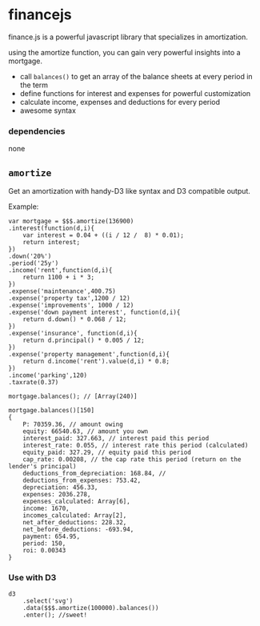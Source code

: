 # financejs
finance.js is a powerful javascript library that specializes in amortization.

using the amortize function, you can gain very powerful insights into a mortgage. 

- call `balances()` to get an array of the balance sheets at every period in the term
- define functions for interest and expenses for powerful customization
- calculate income, expenses and deductions for every period
- awesome syntax

### dependencies
none

## `amortize`
Get an amortization with handy-D3 like syntax and D3 compatible output.

Example:

    var mortgage = $$$.amortize(136900)
	.interest(function(d,i){
		var interest = 0.04 + ((i / 12 /  8) * 0.01);
		return interest;
	})
	.down('20%')
	.period('25y')
	.income('rent',function(d,i){
		return 1100 + i * 3;
	})
	.expense('maintenance',400.75)
	.expense('property tax',1200 / 12)
	.expense('improvements', 1000 / 12)
	.expense('down payment interest', function(d,i){
		return d.down() * 0.068 / 12;
	})
	.expense('insurance', function(d,i){
		return d.principal() * 0.005 / 12;
	})
	.expense('property management',function(d,i){
		return d.income('rent').value(d,i) * 0.8;
	})
	.income('parking',120)
	.taxrate(0.37)
      
    mortgage.balances(); // [Array(240)]
    
    mortgage.balances()[150]
    {	
        P: 70359.36, // amount owing
        equity: 66540.63, // amount you own
        interest_paid: 327.663, // interest paid this period 
        interest_rate: 0.055, // interest rate this period (calculated)
        equity_paid: 327.29, // equity paid this period
        cap_rate: 0.00208, // the cap rate this period (return on the lender's principal)
        deductions_from_depreciation: 168.84, //
        deductions_from_expenses: 753.42,
        depreciation: 456.33,
        expenses: 2036.278,
        expenses_calculated: Array[6],
        income: 1670,
        incomes_calculated: Array[2],
        net_after_deductions: 228.32,
        net_before_deductions: -693.94,
        payment: 654.95,
        period: 150,
        roi: 0.00343
    }
      
### Use with D3

    d3
        .select('svg')
        .data($$$.amortize(100000).balances())
        .enter(); //sweet!


